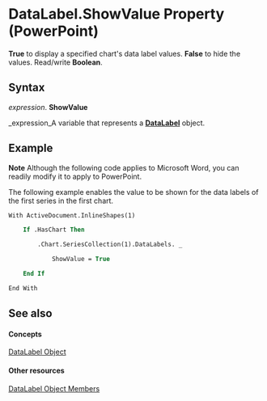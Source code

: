 
# DataLabel.ShowValue Property (PowerPoint)

 **True** to display a specified chart's data label values. **False** to hide the values. Read/write **Boolean**.


## Syntax

 _expression_. **ShowValue**

 _expression_A variable that represents a  **[DataLabel](a17d23c5-0361-9129-28e5-b892f6966bda.md)** object.


## Example




 **Note**  Although the following code applies to Microsoft Word, you can readily modify it to apply to PowerPoint.

The following example enables the value to be shown for the data labels of the first series in the first chart.




```vb
With ActiveDocument.InlineShapes(1)

    If .HasChart Then

        .Chart.SeriesCollection(1).DataLabels. _

            ShowValue = True

    End If

End With
```


## See also


#### Concepts


 [DataLabel Object](a17d23c5-0361-9129-28e5-b892f6966bda.md)
#### Other resources


 [DataLabel Object Members](fe118362-4760-86e8-14e9-bfbbe4062386.md)
